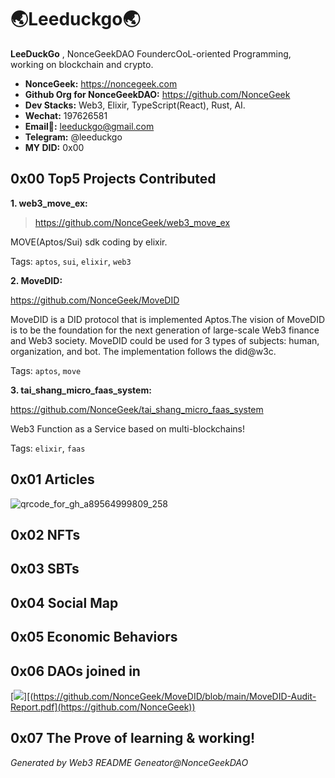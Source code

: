 # 🌏Leeduckgo🌏

<!-- Description -->

**LeeDuckGo** , NonceGeekDAO FoundercOoL-oriented Programming, working on blockchain and crypto.

<!-- /Description -->

<!-- Important Links -->

- **NonceGeek:** https://noncegeek.com
- **Github Org for  NonceGeekDAO:** https://github.com/NonceGeek
- **Dev Stacks:** Web3, Elixir, TypeScript(React), Rust, AI.
- **Wechat:** 197626581
- **Email📮:** leeduckgo@gmail.com
- **Telegram:** @leeduckgo
- **MY DID:** 0x00

<!-- /Important Links -->

<!-- Projects -->

## 0x00 Top5 Projects Contributed

**1. web3_move_ex:**

> https://github.com/NonceGeek/web3_move_ex

MOVE(Aptos/Sui) sdk coding by elixir.

Tags: `aptos`, `sui`, `elixir`, `web3`

**2. MoveDID:**

https://github.com/NonceGeek/MoveDID

MoveDID is a DID protocol that is implemented Aptos.The vision of MoveDID is to be the foundation for the next generation of large-scale Web3 finance and Web3 society. MoveDID could be used for 3 types of subjects: human, organization, and bot. The implementation follows the did@w3c.

Tags: `aptos`, `move`

**3. tai_shang_micro_faas_system:**

https://github.com/NonceGeek/tai_shang_micro_faas_system

Web3 Function as a Service based on multi-blockchains!

Tags: `elixir`, `faas`

<!-- /Projects -->

<!-- Articles -->

## 0x01 Articles

![qrcode_for_gh_a89564999809_258](https://user-images.githubusercontent.com/12784118/230812006-2d2dc2bd-1f6c-4225-a062-6a4d67704ac4.jpg)

<!-- /Articles -->

<!-- NFTs -->

## 0x02 NFTs

<!-- /NFTs -->

<!-- SBTs -->

## 0x03 SBTs

<!-- /SBTs -->

<!-- Social Map -->

## 0x04 Social Map

<!-- /Social Map -->

<!-- Economic Behaviors -->

## 0x05 Economic Behaviors

<!-- /Economic Behaviors -->

## 0x06 DAOs joined in

<!-- DAOs -->

[![](https://img.shields.io/badge/NonceGeekDAO-cool--oriented--programming-blue)][(https://github.com/NonceGeek/MoveDID/blob/main/MoveDID-Audit-Report.pdf](https://github.com/NonceGeek))


<!-- /DAOs -->

<!-- Prove -->

## 0x07 The Prove of learning & working!

<!-- /Prove -->

*Generated by Web3 README Geneator@NonceGeekDAO*
